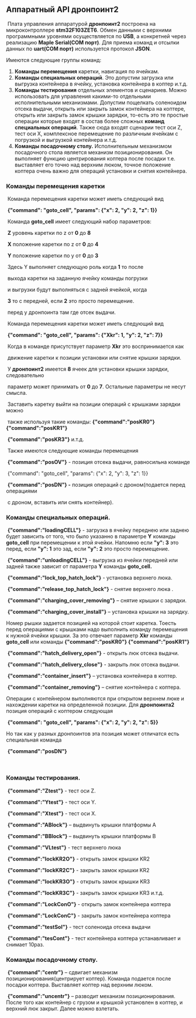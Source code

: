 ##                                                Аппаратный API дронпоинт2

​    Плата управления аппаратурой **дронпоинт2** построена на микроконтроллере **stm32F103ZET6**. Обмен данными с верхними программными уровнями осуществляется по **USB**, а конкретней через реализацию **Maple Serial(COM порт)**. Для приема команд и отсылки данных по **uart(COM порт)** используется протокол **JSON**. 

  Имеются следующие группы команд:

1. **Команды перемещения** каретки, навигация по ячейкам.
2. **Команды специальных операций**. Это допустим загрузка или выгрузка контейнера в ячейку, установка контейнера в коптер и.т.д.
3. **Команды тестирования** отдельных элементов и сценариев. Можно использовать для управления какими-то отдельными исполнительными механизмами. Допустим пощелкать соленоидом отсека выдачи, открыть или закрыть замок контейнера на коптере, открыть или закрыть замок крышки зарядки, то-есть это те простые операции которые входят в состав более сложных **команд специальных операций**. Также сюда входят сценарии тест оси Z, тест оси X, комплексное перемещение по различным ячейкам с погрузкой и выгрузкой контейнера и.т.д. 
4. **Команды посадочному столу.** Исполнительным механизмом посадочного стола является механизм позиционирования. Он выполняет функцию центрирования коптера после посадки т.е. выставляет его точно над верхним люком, точное положение коптера очень важно для операций установки и снятия контейнера.





###                                  **Команды перемещения каретки**

​     Команда перемещения каретки может иметь следующий вид

​             **{"command": "goto_cell", "params": {"x": 2, "y": 2, "z": 1}}**

​    Команда **goto_cell** имеет следующий набор параметров:

​                 **Z**  уровень каретки по z от **0** до **8**

​                 **X**  положение каретки по z от **0** до **4**

​                 **Y**  положение каретки по y от **0** до **3**

​                    Здесь Y выполняет следующую роль когда **1** то после 

​                    выхода каретки на заданную ячейку команды погрузки 

​                    и выгрузки будут выполняться с задней ячейкой, когда 

​                    **3** то с передней, если **2** это просто перемещение.

​                    перед у дронпоинта там где отсек выдачи.

​    Команда перемещения каретки может иметь следующий вид 

​              **{"command": "goto_cell", "params": {"Xkr": 1, "y": 2, "z": 7}}**   

​          Когда в команде присутствует параметр **Xkr** это воспринимается как  

​       движение каретки к позиции установки или снятие крышки зарядки.  

​       У **дронпоинт2** имеется **8** ячеек для установки крышки зарядки, следовательно

​       параметр может принимать от **0** до **7**. Остальные параметры не несут смысла. 

​         Заставить каретку выйти на позиции операций с крышками зарядки можно 

​       также используя такие команды:   **{"command":"posKR0"}   {"command":"posKR1"}**

​       **{"command":"posKR3"}**   и.т.д.

​         Также имеются следующие команды перемещения

​        **{"command":"posOV"}** - позиция отсека выдачи, равносильна команде

​        {"command": "goto_cell", "params": {"x": 2, "y": 3, "z": 1}}

​        **{"command":"posDN"} -** позиция операций с дроном(подается перед операциями

​        с дроном, вставить или снять контейнер).



###                    **Команды специальных операций.**

​        **{"command":"loadingCELL"}** - загрузка в ячейку переднею или заднею будет зависить от того, что было указанно в параметре **Y** команды **goto_cell** при перемещении к этой ячейки. Напомню если **"y": 3** это перед, если **"y": 1** это зад, если **"y": 2** это просто перемещение.

​      **{"command":"unloadingCELL"}** - выгрузка из ячейки передней или задней также зависит от параметра **Y** команды **goto_cell.**

​      **{"command":"lock_top_hatch_lock"}** - установка верхнего люка.

​      **{"command":"release_top_hatch_lock"}** - снятие верхнего люка .

​      **{"command":"charging_cover_removing"}** – снятие крышки с зарядки.

​      **{"command":"charging_cover_install"}** – установка крышки на зарядку.

Номер рышки задается позицией на которой стоит каретка. Тоесть перед операциями с крышками надо выполнить команду перемещения к нужной ячейки крышки. За это отвечает параметр **Xkr** команды **goto_cell** или команды **{"command":"posKR0"} {"command":"posKR1"}**

​     **{"command":"hatch_delivery_open"}** - открыть люк отсека выдачи.

​     **{"command":"hatch_delivery_close"}** - закрыть люк отсека выдачи.

​     **{"command":"container_insert"}** – установка контейнера в коптер.

​     **{"command":"container_removing"}** – снятие контейнера с коптера.

 Операции с контейнером выполняются при открытом верхнем люке и нахождении каретки на определенной позиции. Для **дронпоинта2** позиция операций с коптером следующая

​             **{"command": "goto_cell", "params": {"x": 2, "y": 2, "z": 5}}** 

Но так как у разных дронпоинтов эта позиция может отличатся есть специальная команда

​             **{"command":"posDN"}**

​                            

###                           **Команды тестирования.**

​         **{"command":"Ztest"}** - тест оси Z.

​         **{"command":"Ytest"}** - тест оси Y.

​         **{"command":"Xtest"}** - тест оси X.

​         **{"command":"ABlock"}** – выдвинуть крышки платформы А

​         **{"command":"BBlock"}** – выдвинуть крышки платформы B

​         **{"command":"VLtest"}** - тест верхнего люка

​         **{"command":"lockKR2O"}** - открыть замок крышки KR2

​         **{"command":"lockKR2C"}** - закрыть замок крышки KR2

​         **{"command":"lockKR3O"}** - открыть замок крышки KR3

​         **{"command":"lockKR3C"}** - закрыть замок крышки KR3 и.т.д.

​         **{"command":"LockConO"}** - открыть замок контейнера коптера

​         **{"command":"LockConC"}** - закрыть замок контейнера коптера 

​         **{"command":"testSol"}** - тест соленоида отсека выдачи

​         **{"command":"tesCont"}** - тест контейнера коптера устанавливает и снимает 10раз.

 

###                         **Команды посадочному столу.**

​        **{"command":"centr"}** – сдвигает механизм позиционирования(центрирует коптер). Команда подается после посадки коптера. Выставляет коптер над верхним люком.

​        **{"command":"uncentr"}** – разводит механизм позиционирования. После того как контейнер с грузом и крышкой установлен в коптер, и верхний люк закрыт. Далее можно взлетать.

 

